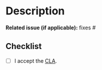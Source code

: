 # Description

**Related issue (if applicable):** fixes #<EyeTrackVR issue number goes here>

## Checklist

<!-- - [ ] The pull request is done against the latest development branch
- [ ] Only relevant files were touched
- [ ] Code change compiles without warnings
- [ ] The code change is tested and works with EyeTrackVR core ESP32 newest release -->

- [ ] I accept the [CLA](hhttps://github.com/RedHawk989/EyeTrackVR/repo-tools/CONTRIBUTING.md#contributor-license-agreement-cla).

<!-- _NOTE: The code change must pass CI tests. **Your PR cannot be merged unless tests pass**_ -->
